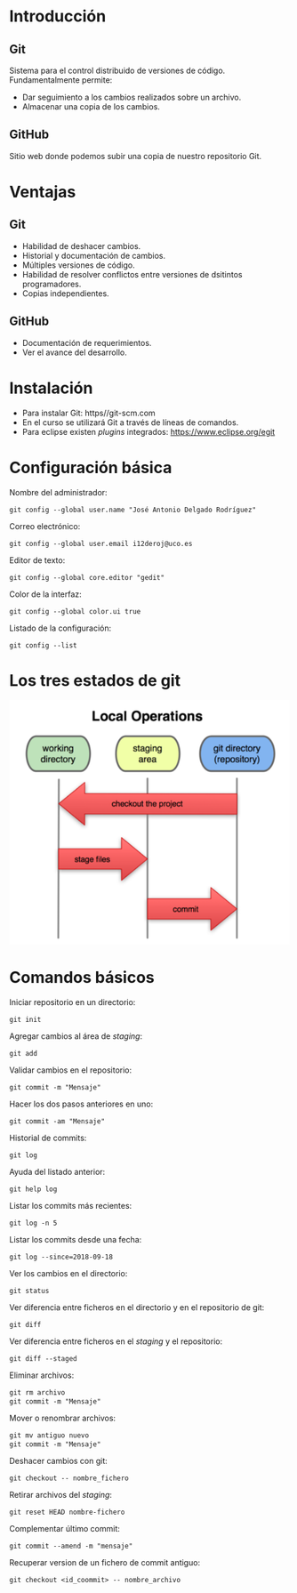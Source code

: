 # Introducción

## Git

Sistema para el control distribuido de versiones de código. Fundamentalmente permite:

* Dar seguimiento a los cambios realizados sobre un archivo.
* Almacenar una copia de los cambios.

## GitHub

Sitio web donde podemos subir una copia de nuestro repositorio Git.

# Ventajas

## Git

* Habilidad de deshacer cambios.
* Historial y documentación de cambios.
* Múltiples versiones de código.
* Habilidad de resolver conflictos entre versiones de dsitintos programadores.
* Copias independientes.

## GitHub

* Documentación de requerimientos.
* Ver el avance del desarrollo.

# Instalación

* Para instalar Git: https//git-scm.com
* En el curso se utilizará Git a través de líneas de comandos.
* Para eclipse existen *plugins* integrados: https://www.eclipse.org/egit

# Configuración básica

Nombre del administrador:

	git config --global user.name "José Antonio Delgado Rodríguez"

Correo electrónico:

	git config --global user.email i12deroj@uco.es

Editor de texto:

	git config --global core.editor "gedit"

Color de la interfaz:

	git config --global color.ui true

Listado de la configuración:

	git config --list

# Los tres estados de git

![Tres-estados-git](1.png)

# Comandos básicos

Iniciar repositorio en un directorio:

	git init

Agregar cambios al área de *staging*:

	git add

Validar cambios en el repositorio:

	git commit -m "Mensaje"

Hacer los dos pasos anteriores en uno:

	git commit -am "Mensaje"

Historial de commits:

	git log

Ayuda del listado anterior:

	git help log

Listar los commits más recientes:

	git log -n 5

Listar los commits desde una fecha:

	git log --since=2018-09-18

Ver los cambios en el directorio:

	git status

Ver diferencia entre ficheros en el directorio y en el repositorio de git:

	git diff

Ver diferencia entre ficheros en el *staging* y el repositorio:

	git diff --staged

Eliminar archivos:

	git rm archivo
	git commit -m "Mensaje"

Mover o renombrar archivos:

	git mv antiguo nuevo
	git commit -m "Mensaje"

Deshacer cambios con git:

	git checkout -- nombre_fichero

Retirar archivos del *staging*:

	git reset HEAD nombre-fichero

Complementar último commit:

	git commit --amend -m "mensaje"

Recuperar version de un fichero de commit antiguo:

	git checkout <id_coommit> -- nombre_archivo




